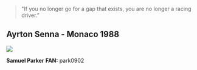 >"If you no longer go for a gap that exists, you are no longer a racing driver.”
## Ayrton Senna - Monaco 1988
![](https://cdn-7.motorsport.com/images/mgl/6xEDEKm0/s1200/ayrton-senna-mclaren-mp4-4-hon-1.webp)

**Samuel Parker**
**FAN:** park0902